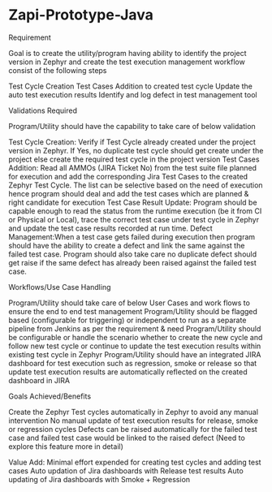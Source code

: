 # Zapi-Prototype-Java

Requirement

Goal is to create the utility/program having ability to identify the project version in Zephyr and create the test execution management workflow consist of the following steps

Test Cycle Creation
Test Cases Addition to created test cycle
Update the auto test execution results
Identify and log defect in test management tool

Validations Required

Program/Utility should have the capability to take care of below validation

Test Cycle Creation: Verify if Test Cycle already created under the project version in Zephyr. If Yes, no duplicate test cycle should get create under the project else create the required test cycle in the project version
Test Cases Addition: Read all AMMOs (JIRA Ticket No) from the test suite file planned for execution and add the corresponding Jira Test Cases to the created Zephyr Test Cycle. The list can be selective based on the need of execution hence program should deal and add the test cases which are planned & right candidate for execution
Test Case Result Update: Program should be capable enough to read the status from the runtime execution (be it from CI or Physical or Local), trace the correct test case under test cycle in Zephyr and update the test case results recorded at run time.
Defect Management:When a test case gets failed during execution then program should have the ability to create a defect and link the same against the failed test case. Program should also take care no duplicate defect should get raise if the same defect has already been raised against the failed test case.

Workflows/Use Case Handling

Program/Utility should take care of below User Cases and work flows to ensure the end to end test management
Program/Utility should be flagged based (configurable for triggering) or independent to run as a separate pipeline from Jenkins as per the requirement & need
Program/Utility should be configurable or handle the scenario whether to create the new cycle and follow new test cycle or continue to update the test execution results within existing test cycle in Zephyr
Program/Utility should have an integrated JIRA dashboard for test execution such as regression, smoke or release so that update test execution results are automatically reflected on the created dashboard in JIRA

Goals Achieved/Benefits

Create the Zephyr Test cycles automatically in Zephyr to avoid any manual intervention
No manual update of test execution results for release, smoke or regression cycles
Defects can be raised automatically for the failed test case and failed test case would be linked to the raised defect (Need to explore this feature more in detail)

Value Add:
Minimal effort expended for creating test cycles and adding test cases
Auto updation of Jira dashboards with Release test results
Auto updating of Jira dashboards with Smoke + Regression
